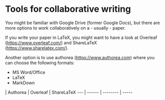 # Tools for collaborative writing

You might be familiar with Google Drive (former Google Docs), but there are more options to work collaboratively on a - usually - paper.

If you write your paper in LaTeX, you might want to have a look at Overleaf (https://www.overleaf.com/) and ShareLaTeX (https://www.sharelatex.com/). 

Another option is to use authorea (https://www.authorea.com) where you can choose the following formats:
* MS Word/Office
* LaTeX
* MarkDown


| Authorea | Overleaf | ShareLaTeX
--- | ------ | -------- | -----
